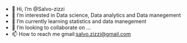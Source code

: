 - 👋 Hi, I’m @Salvo-zizzi
- 👀 I’m interested in Data science, Data analytics and Data manegement
- 🌱 I’m currently learning statistics and data manegement
- 💞️ I’m looking to collaborate on ...
- 📫 How to reach me gmail:salvo.zizzi@gmail.com

<!---
Salvo-zizzi/Salvo-zizzi is a ✨ special ✨ repository because its `README.md` (this file) appears on your GitHub profile.
You can click the Preview link to take a look at your changes.
--->
